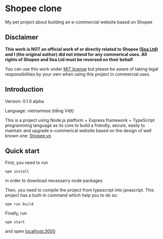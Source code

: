 # Shopee clone

My pet project about building an e-commercial website based on Shopee

## Disclaimer

**This work is NOT an official work of or directly related to Shopee ([Sea Ltd](https://www.sea.com/home)) and I (the original author) did not intend for any commerical uses. All rights of Shopee and Sea
Ltd must be reversed on their behalf**

You can use this work under [MIT license](https://github.com/tr-nhan/Shopee-clone/blob/main/LICENSE) but please be aware of taking legal responsibilities by
your own when using this project in commercial uses.

## Introduction

Version: 0.1.0 alpha

Language: vietnamese (tiếng Việt)

This is a project using Node.js platform + Express framework + TypeScript programming language as its core to build a friendly, secure, easily to maintain and upgrade e-commerical website based on the design of well known one: [Shopee.vn](https://shopee.vn/)

## Quick start

First, you need to run

```npm
npm install
```

in order to download necessarry node packages

Then, you need to compile the project from typescript into javascript. This project has a built-in command which help you to do so:

```npm
npm run build
```

Finally, run

```npm
npm start
```

and open [localhost:3000](http://localhost:3000)
